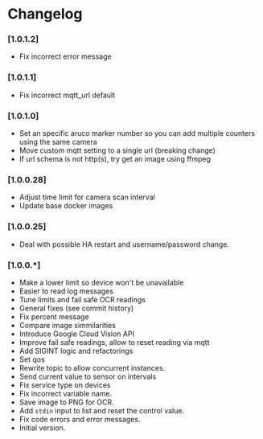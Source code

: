 # Changelog
### [1.0.1.2]
- Fix incorrect error message
### [1.0.1.1]
- Fix incorrect mqtt_url default
### [1.0.1.0]
- Set an specific aruco marker number so you can add multiple counters using the same camera
- Move custom mqtt setting to a single url (breaking change)
- If url schema is not http(s), try get an image using ffmpeg
### [1.0.0.28]
- Adjust time limit for camera scan interval 
- Update base docker images
### [1.0.0.25]
- Deal with possible HA restart and username/password change. 
### [1.0.0.*]
- Make a lower limit so device won't be unavailable
- Easier to read log messages
- Tune limits and fail safe OCR readings
- General fixes (see commit history)
- Fix percent message
- Compare image simmilarities
- Introduce Google Cloud Vision API
- Improve fail safe readings, allow to reset reading via mqtt
- Add SIGINT logic and refactorings
- Set qos
- Rewrite topic to allow concurrent instances.
- Send current value to sensor on intervals
- Fix service type on devices
- Fix incorrect variable name.
- Save image to PNG for OCR.
- Add `stdin` input to list and reset the control value. 
- Fix code errors and error messages.
- Initial version.